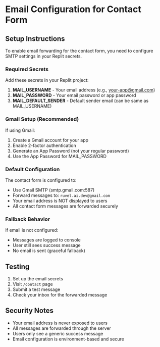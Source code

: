 # Email Configuration for Contact Form

## Setup Instructions

To enable email forwarding for the contact form, you need to configure SMTP settings in your Replit secrets.

### Required Secrets

Add these secrets in your Replit project:

1. **MAIL_USERNAME** - Your email address (e.g., your-app@gmail.com)
2. **MAIL_PASSWORD** - Your email password or app password
3. **MAIL_DEFAULT_SENDER** - Default sender email (can be same as MAIL_USERNAME)

### Gmail Setup (Recommended)

If using Gmail:
1. Create a Gmail account for your app
2. Enable 2-factor authentication
3. Generate an App Password (not your regular password)
4. Use the App Password for MAIL_PASSWORD

### Default Configuration

The contact form is configured to:
- Use Gmail SMTP (smtp.gmail.com:587)
- Forward messages to: `ruvel.ai.dev@gmail.com`
- Your email address is NOT displayed to users
- All contact form messages are forwarded securely

### Fallback Behavior

If email is not configured:
- Messages are logged to console
- User still sees success message
- No email is sent (graceful fallback)

## Testing

1. Set up the email secrets
2. Visit `/contact` page
3. Submit a test message
4. Check your inbox for the forwarded message

## Security Notes

- Your email address is never exposed to users
- All messages are forwarded through the server
- Users only see a generic success message
- Email configuration is environment-based and secure